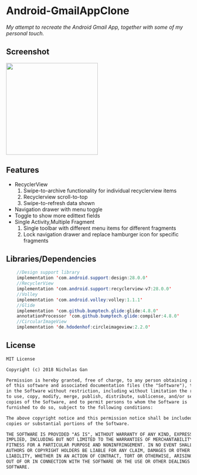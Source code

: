 # Android-GmailAppClone

_My attempt to recreate the Android Gmail App, together with some of my personal touch._

## Screenshot

<img src ="https://user-images.githubusercontent.com/39665412/50645624-f7585c00-0fae-11e9-8c5a-e6c90c7d8520.png" width = "250" />

## Features

+ RecyclerView
    1. Swipe-to-archive functionality for individual recyclerview items
    2. Recyclerview scroll-to-top
    3. Swipe-to-refresh data shown
+ Navigation drawer with menu toggle
+ Toggle to show more edittext fields
+ Single Activity,Multiple Fragment
    1. Single toolbar with different menu items for different fragments
    2. Lock navigation drawer and replace hamburger icon for specific fragments

## Libraries/Dependencies

```java
    //Design support library
    implementation 'com.android.support:design:28.0.0'
    //RecyclerView
    implementation 'com.android.support:recyclerview-v7:28.0.0'
    //Volley
    implementation 'com.android.volley:volley:1.1.1'
    //Glide
    implementation 'com.github.bumptech.glide:glide:4.8.0'
    annotationProcessor 'com.github.bumptech.glide:compiler:4.8.0'
    //CircularImageView
    implementation 'de.hdodenhof:circleimageview:2.2.0'
```

## License

```tex
MIT License

Copyright (c) 2018 Nicholas Gan

Permission is hereby granted, free of charge, to any person obtaining a copy
of this software and associated documentation files (the "Software"), to deal
in the Software without restriction, including without limitation the rights
to use, copy, modify, merge, publish, distribute, sublicense, and/or sell
copies of the Software, and to permit persons to whom the Software is
furnished to do so, subject to the following conditions:

The above copyright notice and this permission notice shall be included in all
copies or substantial portions of the Software.

THE SOFTWARE IS PROVIDED "AS IS", WITHOUT WARRANTY OF ANY KIND, EXPRESS OR
IMPLIED, INCLUDING BUT NOT LIMITED TO THE WARRANTIES OF MERCHANTABILITY,
FITNESS FOR A PARTICULAR PURPOSE AND NONINFRINGEMENT. IN NO EVENT SHALL THE
AUTHORS OR COPYRIGHT HOLDERS BE LIABLE FOR ANY CLAIM, DAMAGES OR OTHER
LIABILITY, WHETHER IN AN ACTION OF CONTRACT, TORT OR OTHERWISE, ARISING FROM,
OUT OF OR IN CONNECTION WITH THE SOFTWARE OR THE USE OR OTHER DEALINGS IN THE
SOFTWARE.
```